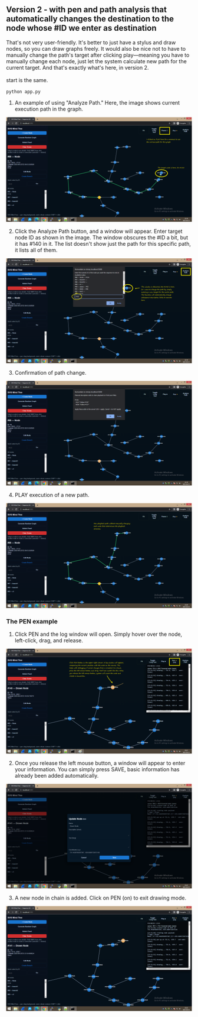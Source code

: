 <h2>Version 2 - with pen and path analysis that automatically changes the destination to the node whose #ID we enter as destination</h2>

That's not very user-friendly. It's better to just have a stylus and draw nodes, so you can draw graphs freely. It would also be nice not to have to manually change the path's target after clicking play—meaning you have to manually change each node, just let the system calculate new path for the current target. And that's exactly what's here, in version 2.
<br /><br />
start is the same.

```
python app.py
```

1. An example of using "Analyze Path." Here, the image shows current execution path in the graph.

![dump](https://github.com/KarolDuracz/SVG-Mind-Tree/blob/main/version_2/images_ver2/1.png?raw=true)

2. Click the Analyze Path button, and a window will appear. Enter target node ID as shown in the image. The window obscures the #ID a bit, but it has #140 in it. The list doesn't show just the path for this specific path, it lists all of them.

![dump](https://github.com/KarolDuracz/SVG-Mind-Tree/blob/main/version_2/images_ver2/2.png?raw=true)

3. Confirmation of path change.

![dump](https://github.com/KarolDuracz/SVG-Mind-Tree/blob/main/version_2/images_ver2/3.png?raw=true)

4. PLAY execution of a new path.

![dump](https://github.com/KarolDuracz/SVG-Mind-Tree/blob/main/version_2/images_ver2/4.png?raw=true)

<h3>The PEN example</h3>

1. Click PEN and the log window will open. Simply hover over the node, left-click, drag, and release.

![dump](https://github.com/KarolDuracz/SVG-Mind-Tree/blob/main/version_2/images_ver2/5.png?raw=true)

2.  Once you release the left mouse button, a window will appear to enter your information. You can simply press SAVE, basic information has already been added automatically.

![dump](https://github.com/KarolDuracz/SVG-Mind-Tree/blob/main/version_2/images_ver2/6.png?raw=true)

3. A new node in chain is added. Click on PEN (on) to exit drawing mode.

![dump](https://github.com/KarolDuracz/SVG-Mind-Tree/blob/main/version_2/images_ver2/7.png?raw=true)
